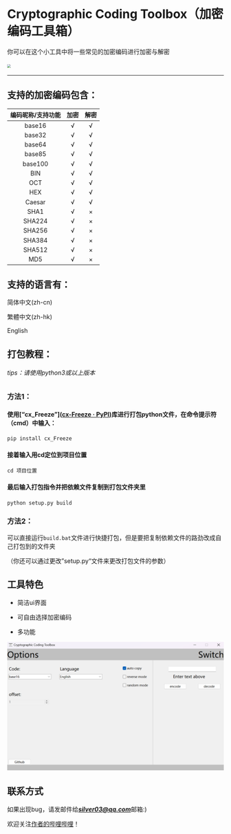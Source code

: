 # Cryptographic Coding Toolbox（加密编码工具箱）
你可以在这个小工具中将一些常见的加密编码进行加密与解密

<img src=".\images\icon.ico" style="zoom:50%;" />

---

## 支持的加密编码包含：
| 编码昵称/支持功能 | 加密 | 解密 |
| :---------------: | :--: | :--: |
|      base16       |  √   |  √   |
|      base32       |  √   |  √   |
|      base64       |  √   |  √   |
|      base85       |  √   |  √   |
|      base100      |  √   |  √   |
|        BIN        |  √   |  √   |
|        OCT        |  √   |  √   |
|        HEX        |  √   |  √   |
|      Caesar       |  √   |  √   |
|       SHA1        |  √   |  ×   |
|      SHA224       |  √   |  ×   |
|      SHA256       |  √   |  ×   |
|      SHA384       |  √   |  ×   |
|      SHA512       |  √   |  ×   |
|        MD5        |  √   |  ×   |

## 支持的语言有：
简体中文(zh-cn)

繁體中文(zh-hk)

English

## 打包教程：

###### tips：请使用python3或以上版本

### 方法1：

#### 使用[“cx_Freeze”]([cx-Freeze · PyPI](https://pypi.org/project/cx-Freeze/))库进行打包python文件，在命令提示符（cmd）中输入：

```
pip install cx_Freeze
```
#### 接着输入用cd定位到项目位置

```
cd 项目位置
```

#### 最后输入打包指令并把依赖文件复制到打包文件夹里

```
python setup.py build
```

### 方法2：

可以直接运行`build.bat`文件进行快捷打包，但是要把复制依赖文件的路劲改成自己打包到的文件夹

（你还可以通过更改”setup.py“文件来更改打包文件的参数）

## 工具特色

- 简洁ui界面

- 可自由选择加密编码

- 多功能

<img src=".\images\v1.0.0.png" style="zoom:100%;" />

## 联系方式

如果出现bug，请发邮件给***silver03@qq.com***邮箱:)

欢迎关注[作者的哔哩哔哩]([Silver03_的个人空间_哔哩哔哩_bilibili](https://space.bilibili.com/2043795963))！
